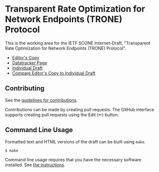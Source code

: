 # Transparent Rate Optimization for Network Endpoints (TRONE) Protocol

This is the working area for the IETF SCONE Internet-Draft, "Transparent Rate Optimization for Network Endpoints (TRONE) Protocol".

* [Editor's Copy](https://ietf-wg-scone.github.io/trone/#go.draft-thoji-scone-trone-protocol.html)
* [Datatracker Page](https://datatracker.ietf.org/doc/draft-thoji-scone-trone-protocol)
* [Individual Draft](https://datatracker.ietf.org/doc/html/draft-thoji-scone-trone-protocol)
* [Compare Editor's Copy to Individual Draft](https://ietf-wg-scone.github.io/trone/#go.draft-thoji-scone-trone-protocol.diff)


## Contributing

See the
[guidelines for contributions](https://github.com/ietf-wg-scone/trone/blob/main/CONTRIBUTING.md).

Contributions can be made by creating pull requests.
The GitHub interface supports creating pull requests using the Edit (✏) button.


## Command Line Usage

Formatted text and HTML versions of the draft can be built using `make`.

```sh
$ make
```

Command line usage requires that you have the necessary software installed.  See
[the instructions](https://github.com/martinthomson/i-d-template/blob/main/doc/SETUP.md).
